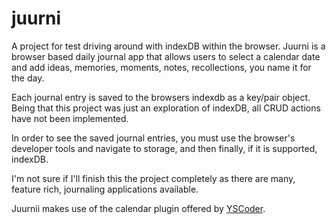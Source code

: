 # juurni

A project for test driving around with indexDB within the browser. Juurni is a browser based daily journal app that allows users to select a calendar date and add ideas, memories, moments, notes, recollections, you name it for the day.

Each journal entry is saved to the browsers indexdb as a key/pair object. Being that this project was just an exploration of indexDB, all CRUD actions have not been implemented.

In order to see the saved journal entries, you must use the browser's developer tools and navigate to storage, and then finally, if it is supported, indexDB.

I'm not sure if I'll finish this the project completely as there are many, feature rich, journaling applications available.

Juurnii makes use of the calendar plugin offered by [YSCoder](https://github.com/yscoder/Calendar "YSCoder").
